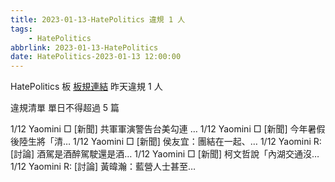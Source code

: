 ```yaml
---
title: 2023-01-13-HatePolitics 違規 1 人
tags:
    - HatePolitics
abbrlink: 2023-01-13-HatePolitics
date: HatePolitics-2023-01-13 12:00:00
---
```

HatePolitics 板 [板規連結](https://www.ptt.cc/bbs/HatePolitics/M.1617115262.A.D60.html)
昨天違規 1 人
<!-- more -->

違規清單
單日不得超過 5 篇

1/12 Yaomini □ [新聞] 共軍軍演警告台美勾連 …
1/12 Yaomini □ [新聞] 今年暑假後陸生將「清…
1/12 Yaomini □ [新聞] 侯友宜：團結在一起、…
1/12 Yaomini R: [討論] 酒駕是酒醉駕駛還是酒…
1/12 Yaomini □ [新聞] 柯文哲說「內湖交通沒…
1/12 Yaomini R: [討論] 黃暐瀚：藍營人士甚至…
